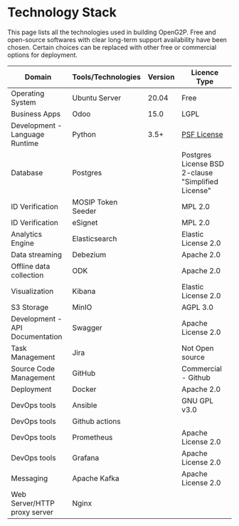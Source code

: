 # Technology Stack

This page lists all the technologies used in building OpenG2P. Free and open-source softwares with clear long-term support availability have been chosen. Certain choices can be replaced with other free or commercial options for deployment.

| Domain                          | Tools/Technologies | Version | Licence Type                                                      |
| ------------------------------- | ------------------ | ------- | ----------------------------------------------------------------- |
| Operating System                | Ubuntu Server      | 20.04   | Free                                                              |
| Business Apps                   | Odoo               | 15.0    | LGPL                                                              |
| Development - Language Runtime  | Python             | 3.5+    | [PSF License](https://docs.python.org/3/license.html#psf-license) |
| Database                        | Postgres           |         | Postgres License BSD 2-clause "Simplified License"                |
| ID Verification                 | MOSIP Token Seeder |         | MPL 2.0                                                           |
| ID Verification                 | eSignet            |         | MPL 2.0                                                           |
| Analytics Engine                | Elasticsearch      |         | Elastic License 2.0                                               |
| Data streaming                  | Debezium           |         | Apache 2.0                                                        |
| Offline data collection         | ODK                |         | Apache 2.0                                                        |
| Visualization                   | Kibana             |         | Elastic License 2.0                                               |
| S3 Storage                      | MinIO              |         | AGPL 3.0                                                          |
| Development - API Documentation | Swagger            |         | Apache License 2.0                                                |
| Task Management                 | Jira               |         | Not Open source                                                   |
| Source Code Management          | GitHub             |         | Commercial - Github                                               |
| Deployment                      | Docker             |         | Apache 2.0                                                        |
| DevOps tools                    | Ansible            |         | GNU GPL v3.0                                                      |
| DevOps tools                    | Github actions     |         |                                                                   |
| DevOps tools                    | Prometheus         |         | Apache License 2.0                                                |
| DevOps tools                    | Grafana            |         | Apache License 2.0                                                |
| Messaging                       | Apache Kafka       |         | Apache License 2.0                                                |
| Web Server/HTTP proxy server    | Nginx              |         |                                                                   |

